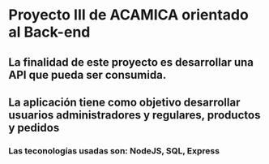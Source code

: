 # Proyecto III de ACAMICA orientado al Back-end

## La finalidad de este proyecto es desarrollar una API que pueda ser consumida.
## La aplicación tiene como objetivo desarrollar usuarios administradores y regulares, productos y pedidos
### Las teconologías usadas son: NodeJS, SQL, Express